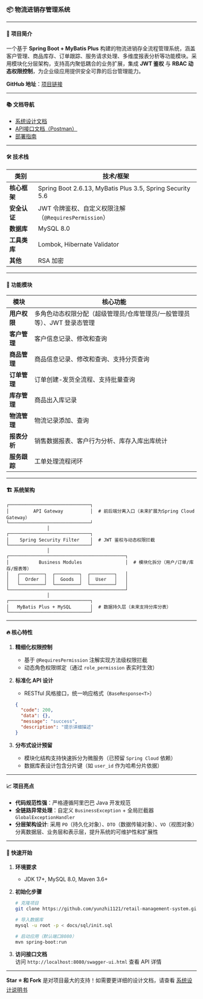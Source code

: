 ### 📦 物流进销存管理系统

---

#### 🌟 项目简介
一个基于 **Spring Boot + MyBatis Plus** 构建的物流进销存全流程管理系统，涵盖客户管理、商品库存、订单跟踪、服务请求处理、多维度报表分析等功能模块。采用模块化分层架构，支持高内聚低耦合的业务扩展，集成 **JWT 鉴权** 与 **RBAC 动态权限控制**，为企业级应用提供安全可靠的后台管理能力。

**GitHub 地址**：[项目链接](https://github.com/yunzhi1121/retail-management-system)  

---
#### 📚 文档导航
- [系统设计文档](/docs/1.系统设计/系统设计.md)
- [API接口文档（Postman）](https://documenter.getpostman.com/view/41196335/2sAYdeKqxX)
- [部署指南](/docs/4.部署指南/部署指南.md)
---

#### 🛠️ 技术栈
| 类别       | 技术/框架                                                     |
|----------|-----------------------------------------------------------|
| **核心框架** | Spring Boot 2.6.13, MyBatis Plus 3.5, Spring Security 5.6 |
| **安全认证** | JWT 令牌鉴权、自定义权限注解（`@RequiresPermission`）                   |
| **数据库**  | MySQL 8.0                                                 |
| **工具类库** | Lombok,  Hibernate Validator                              |
| **其他**   | RSA 加密                                |

---

#### 📂 功能模块
| 模块       | 核心功能                                    |
|----------|-----------------------------------------|
| **用户权限** | 多角色动态权限分配（超级管理员/仓库管理员/一般管理员等）、JWT 登录态管理 |
| **客户管理** | 客户信息记录、修改和查询                            |
| **商品管理** | 商品信息记录、修改和查询、支持分页查询                     |
| **订单管理** | 订单创建-发货全流程、支持批量查询                       |
| **库存管理** | 商品出入库记录                                 |
| **物流管理** | 物流记录添加、查询                               |
| **报表分析** | 销售数据报表、客户行为分析、库存入库出库统计                  |
| **服务跟踪** | 工单处理流程闭环                                | 

---

#### 🏗️ 系统架构
```plaintext
┌──────────────────────────────┐
│         API Gateway          │  # 前后端分离入口（未来扩展为Spring Cloud Gateway）
└──────────────────────────────┘
               │
┌──────────────────────────────┐
│    Spring Security Filter    │  # JWT 鉴权与动态权限拦截
└──────────────────────────────┘
               │
┌───────────────────────────────────────────┐
│           Business Modules                │  # 模块化拆分（用户/订单/库存/报表等）
│   ┌─────────┐  ┌─────────┐  ┌─────────┐   │
│   │  Order  │  │  Goods  │  │  User   │   │
│   └─────────┘  └─────────┘  └─────────┘   │
└───────────────────────────────────────────┘
               │
┌──────────────────────────────┐
│   MyBatis Plus + MySQL       │  # 数据持久层（未来支持分库分表）
└──────────────────────────────┘
```

---

#### 🔥 核心特性
1. **精细化权限控制**
    - 基于 `@RequiresPermission` 注解实现方法级权限拦截
    - 动态角色权限绑定（通过 `role_permission` 表实时生效）

2. **标准化 API 设计**
    - RESTful 风格接口，统一响应格式（`BaseResponse<T>`）
   ```json
   {
     "code": 200,
     "data": {},
     "message": "success",
     "description": "提示详细描述"
   }
   ```

3. **分布式设计预留**
    - 模块化结构支持快速拆分为微服务（已预留 `Spring Cloud` 依赖）
    - 数据库表设计包含分片键（如 `user_id` 作为哈希分片依据）

---

#### 📈 项目亮点
- **代码规范性强**：严格遵循阿里巴巴 Java 开发规范
- **全链路异常处理**：自定义 `BusinessException` + 全局拦截器 `GlobalExceptionHandler`
- **分层架构设计**: 采用 `PO`（持久化对象）、`DTO`（数据传输对象）、`VO`（视图对象）分离数据层、业务层和表示层，提升系统的可维护性和扩展性



---


#### 🚀 快速开始
1. **环境要求**
    - JDK 17+, MySQL 8.0, Maven 3.6+

2. **初始化步骤**
   ```bash
   # 克隆项目
   git clone https://github.com/yunzhi1121/retail-management-system.git

   # 导入数据库
   mysql -u root -p < docs/sql/init.sql

   # 启动应用（默认端口8080）
   mvn spring-boot:run
   ```

3. **访问接口文档**  
   访问 `http://localhost:8080/swagger-ui.html` 查看 API 详情






[//]: # (---)

[//]: # (#### 📌 未来计划)

[//]: # (- **分布式改造**)

[//]: # (   - 基于 Spring Cloud Alibaba 实现微服务拆分（Nacos/Sentinel）)

[//]: # (   - 集成 Seata AT 模式解决跨服务事务（如订单创建与库存扣减）)

[//]: # ()
[//]: # (- **性能优化**)

[//]: # (   - 部署 Elasticsearch 集群，实现订单日志全文检索（响应时间 <50ms）)

[//]: # (   - 构建 Redis 多级缓存体系：  )

[//]: # (     ▪️ 本地缓存（Caffeine）  )

[//]: # (     ▪️ 分布式缓存（Redisson 集群锁）)

[//]: # (   - 引入 Kafka 异步处理库存变更消息，支撑万级并发)

[//]: # ()
[//]: # (- **监控告警**)

[//]: # (   - Prometheus + Grafana 监控 JVM/DB 核心指标)

[//]: # (   - 集成 SkyWalking 实现全链路追踪)

[//]: # (   - 配置 Sentinel 熔断策略（DB响应>1s时自动降级）)

[//]: # ()
[//]: # (- **可扩展性设计**)

[//]: # (   - 通过 MapStruct 自动生成 DTO/PO/VO 转换器)

[//]: # (   - 字段扩展零改造策略（接口层与持久层解耦）)

[//]: # ()
[//]: # (- **代码规范性**)

[//]: # (   - 强制 CheckStyle 代码规范检查（缩进/命名/注释）)

[//]: # (   - SonarQube 质量门禁（BUG≤3，漏洞零容忍）)

[//]: # ()
[//]: # (- **日志记录**)

[//]: # (   - 敏感操作全审计（密码修改/权限变更记录脱敏存储）)

[//]: # (   - 操作日志保留周期 ≥6 个月)

[//]: # ()
[//]: # (- **高性能数据交互**)

[//]: # (   - 接口响应时间 <200ms（单次请求）)

[//]: # (   - 热点数据预加载策略（商品信息/权限列表实时缓存）)

[//]: # ()
[//]: # (- **实时库存预警**)

[//]: # (   - 安全库存阈值动态扫描（低于阈值时触发）)

[//]: # (   - 企业微信机器人实时告警（30分钟内响应）)

[//]: # ()
[//]: # ()
[//]: # ()
[//]: # ()
[//]: # ()
[//]: # ()
[//]: # ()

    

---

**Star ⭐ 和 Fork** 是对项目最大的支持！如需要更详细的设计文档，请查看 [系统设计说明书](/docs/1.系统设计/系统设计.md)